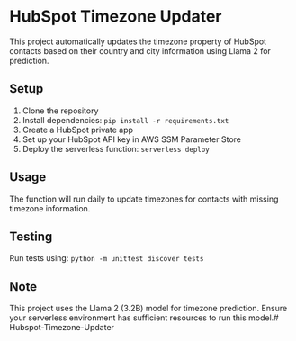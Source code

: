 # HubSpot Timezone Updater

This project automatically updates the timezone property of HubSpot contacts based on their country and city information using Llama 2 for prediction.

## **Setup**

1. Clone the repository
2. Install dependencies: `pip install -r requirements.txt`
3. Create a HubSpot private app
4. Set up your HubSpot API key in AWS SSM Parameter Store
5. Deploy the serverless function: `serverless deploy`
   

## Usage

The function will run daily to update timezones for contacts with missing timezone information.

## Testing

Run tests using: `python -m unittest discover tests`

## Note

This project uses the Llama 2 (3.2B) model for timezone prediction. Ensure your serverless environment has sufficient resources to run this model.#   H u b s p o t - T i m e z o n e - U p d a t e r 
 
 
